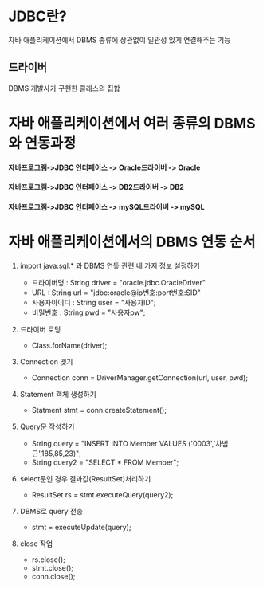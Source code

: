JDBC란?
===============
자바 애플리케이션에서 DBMS 종류에 상관없이 일관성 있게 연결해주는 기능


드라이버
-----------------------------
DBMS 개발사가 구현한 클래스의 집합

자바 애플리케이션에서 여러 종류의 DBMS와 연동과정
========================

#### 자바프로그램->JDBC 인터페이스 -> Oracle드라이버 -> Oracle

#### 자바프로그램->JDBC 인터페이스 -> DB2드라이버    -> DB2
                            
#### 자바프로그램->JDBC 인터페이스 -> mySQL드라이버  -> mySQL


자바 애플리케이션에서의 DBMS 연동 순서
======================================

1. import java.sql.* 과 DBMS 연돟 관련 네 가지 정보 설정하기
    * 드라이버명 : String driver = "oracle.jdbc.OracleDriver"
    *  URL : String url = "jdbc:oracle@ip번호:port번호:SID"
    *  사용자아이디 : String user = "사용자ID";
   *  비밀번호 : String pwd = "사용자pw";
  
2. 드라이버 로딩
   * Class.forName(driver);
  
3. Connection 맺기
    * Connection conn = DriverManager.getConnection(url, user, pwd);

4. Statement 객체 생성하기
    * Statment stmt = conn.createStatement();

5. Query문 작성하기
    * String query = "INSERT INTO Member VALUES ('0003','차범근',185,85,23)";
    * String query2 = "SELECT * FROM Member";

6. select문인 경우 결과값(ResultSet)처리하기
    * ResultSet rs = stmt.executeQuery(query2);

7. DBMS로 query 전송
    * stmt = executeUpdate(query);

8. close 작업
    * rs.close();
    * stmt.close();
    * conn.close();
